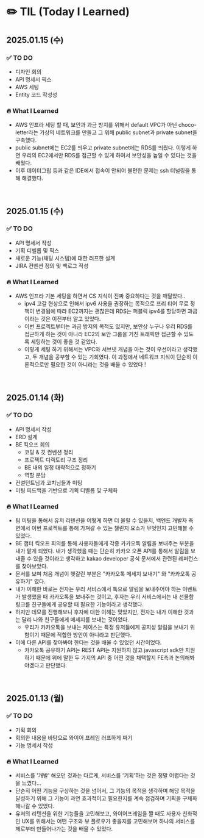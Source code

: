# ✏️ TIL (Today I Learned)

## 2025.01.15 (수)
### ✅ TO DO
- 디자인 회의
- API 명세서 픽스
- AWS 세팅
- Entity 코드 작성성

### 🔥 What I Learned
- AWS 인프라 세팅 할 때, 보안과 과금 방지를 위해서 default VPC가 아닌 choco-letter라는 가상의 네트워크를 만들고 그 위해 public subnet과 private subnet을 구축했다.
- public subnet에는 EC2를 띄우고 private subnet에는 RDS를 띄웠다. 이렇게 하면 우리의 EC2에서만 RDS를 접근할 수 있게 하여서 보안성을 높일 수 있다는 것을 배웠다.
- 이후 데이터그립 등과 같은 IDE에서 접속이 안되어 불편한 문제는 ssh 터널링을 통해 해결했다.

<br>

## 2025.01.15 (수)
### ✅ TO DO
- API 명세서 작성
- 기획 디벨롭 및 픽스
- 새로운 기능(채팅 시스템)에 대한 러프한 설계
- JIRA 컨벤션 정의 및 백로그 작성

### 🔥 What I Learned
- AWS 인프라 기본 세팅을 하면서 CS 지식이 진짜 중요하다는 것을 깨달았다..
    - ipv4 고갈 현상으로 인해서 ipv6 사용을 권장하는 목적으로 프리 티어 무료 정책이 변경됨에 따라 EC2까지는 괜찮은데 RDS는 퍼블릭 ipv4를 할당하면 과금이라는 것은 이전부터 알고 있었다.
    - 이번 프로젝트부터는 과금 방지의 목적도 있지만, 보안상 누구나 우리 RDS를 접근하게 하는 것이 아니라 EC2의 보안 그룹을 거친 트래픽만 접근할 수 있도록 세팅하는 것이 좋을 것 같았다.
    - 이렇게 세팅 하기 위해서는 VPC와 서브넷 개념을 아는 것이 우선이라고 생각했고, 두 개념을 공부할 수 있는 기회였다. 이 과정에서 네트워크 지식이 단순히 이론적으로만 필요한 것이 아니라는 것을 배울 수 있었다 !

<br>

## 2025.01.14 (화)
### ✅ TO DO
- API 명세서 작성
- ERD 설계
- BE 킥오프 회의
    - 코딩 & 깃 컨벤션 정리
    - 프로젝트 디렉토리 구조 정리
    - BE 내의 일정 대략적으로 정하기
    - 역할 분담
- 컨설턴트님과 코치님들과 미팅
- 미팅 피드백을 기반으로 기획 디벨롭 및 구체화

### 🔥 What I Learned
- 팀 미팅을 통해서 유저 리텐션을 어떻게 하면 더 올릴 수 있을지, 백엔드 개발자 측면에서 이번 프로젝트를 통해 가져갈 수 있는 챌린지 요소가 무엇인지 고민해볼 수 있었다.
- BE 챕터 킥오프 회의를 통해 사용자들에게 각종 카카오톡 알림을 보내주는 부분을 내가 맡게 되었다. 내가 생각했을 때는 단순히 카카오 오픈 API를 통해서 알림을 보내줄 수 있을 것이라고 생각하고 kakao developer 공식 문서에서 관련된 레퍼런스를 찾아보았다.
- 문서를 보며 처음 개념이 헷갈린 부분은 "카카오톡 메세지 보내기" 와 "카카오톡 공유하기" 였다.
- 내가 이해한 바로는 전자는 우리 서비스에서 톡으로 알림을 보내주어야 하는 이벤트가 발생했을 때 카카오톡을 보내주는 것이고, 후자는 우리 서비스에서는 내 선물함 링크를 친구들에게 공유할 때 필요한 기능이라고 생각했다.
- 하지만 데모를 진행해보니 후자에 대한 이해는 맞았지만, 전자는 내가 이해한 것과는 달리 나와 친구들에게 메세지를 보내는 것이었다.
    - 우리가 카카오톡을 보내는 케이스는 특정 유저들에게 공지성 알림을 보내기 위함이기 때문에 적합한 방안이 아니라고 판단했다.
- 이에 다른 API를 찾아봐야 한다는 것을 배울 수 있었던 시간이었다. 
    + 카카오톡 공유하기 API는 REST API는 지원하지 않고 javascript sdk만 지원하기 때문에 위에 말한 두 가지의 API 중 어떤 것을 채택할지 FE측과 논의해봐야겠다고 판단했다.

<br>

## 2025.01.13 (월)

### ✅ TO DO
- 기획 회의
- 회의한 내용을 바탕으로 와이어 프레임 러프하게 짜기
- 기능 명세서 작성

### 🔥 What I Learned
- 서비스를 '개발' 해오던 것과는 다르게, 서비스를 '기획'하는 것은 정말 어렵다는 것을 느꼈다...
- 단순히 어떤 기능을 구상하는 것을 넘어서, 그 기능의 목적을 생각하며 해당 목적을 달성하기 위해 그 기능이 과연 효과적이고 필요한지를 계속 점검하며 기획을 구체화 해나갈 수 있었다.
- 유저의 리텐션을 위한 기능들을 고민해보고, 와이어프레임을 짤 때도 사용자 친화적인 UX를 위해서는 어떤 구조와 뷰 플로우가 좋을지를 고민해보며 하나의 서비스를 제로부터 만들어나가는 것을 배울 수 있었다.

